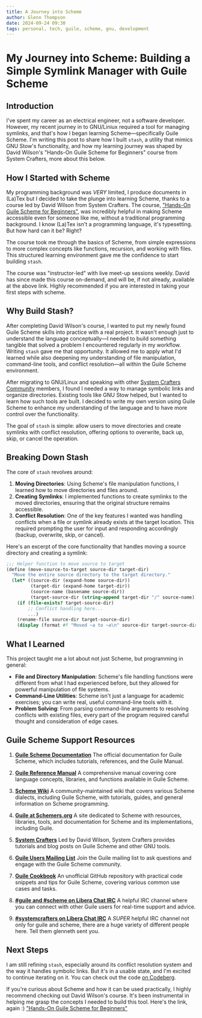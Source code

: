 ```yaml
---
title: A Journey into Scheme
author: Glenn Thompson
date: 2024-09-24 09:30
tags: personal, tech, guile, scheme, gnu, development
---
```


# My Journey into Scheme: Building a Simple Symlink Manager with Guile Scheme

## Introduction
I've spent my career as an electrical engineer, not a software developer. However, my recent journey in to GNU/Liniux required a tool for managing symlinks, and that's how I began learning Scheme—specifically Guile Scheme. I'm writing this post to share how I built `stash`, a utility that mimics GNU Stow's functionality, and how my learning journey was shaped by David Wilson's "Hands-On Guile Scheme for Beginners" course from System Crafters, more about this below.

## How I Started with Scheme
My programming background was *VERY* limited, I produce documents in (La)Tex but I decided to take the plunge into learning Scheme, thanks to a course led by David Wilson from System Crafters. The course, ["Hands-On Guile Scheme for Beginners"](https://systemcrafters.net/courses/hands-on-guile-scheme-beginners/), was incredibly helpful in making Scheme accessible even for someone like me, without a traditional programming background.  I know (La)Tex isn't a programming language, it's typesetting.  But how hard can it be?  Right?

The course took me through the basics of Scheme, from simple expressions to more complex concepts like functions, recursion, and working with files. This structured learning environment gave me the confidence to start building `stash`.

The course was "instructor-led" with live meet-up sessions weekly.  David has since made this course on-demand, and will be, if not already, available at the above link.  Highly recommended if you are interested in taking your first steps with scheme.

## Why Build Stash?
After completing David Wilson's course, I wanted to put my newly found Guile Scheme skills into practice with a real project. It wasn't enough just to understand the language conceptually—I needed to build something tangible that solved a problem I encountered regularly in my workflow. Writing `stash` gave me that opportunity. It allowed me to apply what I'd learned while also deepening my understanding of file manipulation, command-line tools, and conflict resolution—all within the Guile Scheme environment.

After migrating to GNU/Linux and speaking with other [System Crafters Community](https://systemcrafters.net/community) members, I found I needed a way to manage symbolic links and organize directories. Existing tools like GNU Stow helped, but I wanted to learn how such tools are built. I decided to write my own version using Guile Scheme to enhance my understanding of the language and to have more control over the functionality.

The goal of `stash` is simple: allow users to move directories and create symlinks with conflict resolution, offering options to overwrite, back up, skip, or cancel the operation.

## Breaking Down Stash
The core of `stash` revolves around:

1. **Moving Directories**: Using Scheme's file manipulation functions, I learned how to move directories and files around. 
2. **Creating Symlinks**: I implemented functions to create symlinks to the moved directories, ensuring that the original structure remains accessible.
3. **Conflict Resolution**: One of the key features I wanted was handling conflicts when a file or symlink already exists at the target location. This required prompting the user for input and responding accordingly (backup, overwrite, skip, or cancel).

Here's an excerpt of the core functionality that handles moving a source directory and creating a symlink:

```scheme
;;; Helper function to move source to target
(define (move-source-to-target source-dir target-dir)
  "Move the entire source directory to the target directory."
  (let* ((source-dir (expand-home source-dir))
         (target-dir (expand-home target-dir))
         (source-name (basename source-dir))
         (target-source-dir (string-append target-dir "/" source-name)))
    (if (file-exists? target-source-dir)
        ;; Conflict handling here...
        ...)
    (rename-file source-dir target-source-dir)
    (display (format #f "Moved ~a to ~a\n" source-dir target-source-dir))))
```

## What I Learned
This project taught me a lot about not just Scheme, but programming in general:

- **File and Directory Manipulation**: Scheme's file handling functions were different from what I had experienced before, but they allowed for powerful manipulation of file systems.
- **Command-Line Utilities**: Scheme isn't just a language for academic exercises; you can write real, useful command-line tools with it.
- **Problem Solving**: From parsing command-line arguments to resolving conflicts with existing files, every part of the program required careful thought and consideration of edge cases.

## Guile Scheme Support Resources

1. **[Guile Scheme Documentation](https://www.gnu.org/software/guile/docs/)**
   The official documentation for Guile Scheme, which includes tutorials, references, and the Guile Manual.

2. **[Guile Reference Manual](https://www.gnu.org/software/guile/manual/html_node/)**
   A comprehensive manual covering core language concepts, libraries, and functions available in Guile Scheme.

3. **[Scheme Wiki](http://community.schemewiki.org/)**
   A community-maintained wiki that covers various Scheme dialects, including Guile Scheme, with tutorials, guides, and general information on Scheme programming.

4. **[Guile at Schemers.org](http://schemers.org/)**
   A site dedicated to Scheme with resources, libraries, tools, and documentation for Scheme and its implementations, including Guile.

5. **[System Crafters](https://systemcrafters.net/)**
   Led by David Wilson, System Crafters provides tutorials and blog posts on Guile Scheme and other GNU tools.

6. **[Guile Users Mailing List](https://lists.gnu.org/mailman/listinfo/guile-user)**
   Join the Guile mailing list to ask questions and engage with the Guile Scheme community.

7. **[Guile Cookbook](https://github.com/artyom-poptsov/guile-cookbook)**
   An unofficial GitHub repository with practical code snippets and tips for Guile Scheme, covering various common use cases and tasks.

8. **[#guile and #scheme on Libera Chat IRC](https://libera.chat/)**
   A helpful IRC channel where you can connect with other Guile users for real-time support and advice.

9. **[#systemcrafters on Libera Chat IRC](https://Libera.chat/)**
   A *SUPER* helpful IRC channel not only for guile and scheme, there are a huge variety of different people here.  Tell them glenneth sent you.

## Next Steps
I am still refining `stash`, especially around its conflict resolution system and the way it handles symbolic links. But it's in a usable state, and I'm excited to continue iterating on it. You can check out the code [on Codeberg](https://codeberg.org/glenneth/stash).

If you're curious about Scheme and how it can be used practically, I highly recommend checking out David Wilson's course. It's been instrumental in helping me grasp the concepts I needed to build this tool.  Here's the link, again :) ["Hands-On Guile Scheme for Beginners"](https://systemcrafters.net/courses/hands-on-guile-scheme-beginners/)
